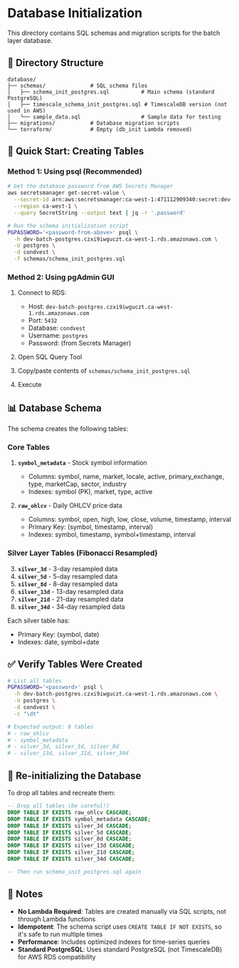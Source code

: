 # Database Initialization

This directory contains SQL schemas and migration scripts for the batch layer database.

## 📁 Directory Structure

```
database/
├── schemas/              # SQL schema files
│   ├── schema_init_postgres.sql          # Main schema (standard PostgreSQL)
│   ├── timescale_schema_init_postgres.sql # TimescaleDB version (not used in AWS)
│   └── sample_data.sql                   # Sample data for testing
├── migrations/           # Database migration scripts
└── terraform/            # Empty (db_init Lambda removed)
```

## 🚀 Quick Start: Creating Tables

### Method 1: Using psql (Recommended)

```bash
# Get the database password from AWS Secrets Manager
aws secretsmanager get-secret-value \
  --secret-id arn:aws:secretsmanager:ca-west-1:471112909340:secret:dev-batch-postgres-credentials-IWxGJx \
  --region ca-west-1 \
  --query SecretString --output text | jq -r '.password'

# Run the schema initialization script
PGPASSWORD='<password-from-above>' psql \
  -h dev-batch-postgres.czxi9iwguczt.ca-west-1.rds.amazonaws.com \
  -U postgres \
  -d condvest \
  -f schemas/schema_init_postgres.sql
```

### Method 2: Using pgAdmin GUI

1. Connect to RDS:
   - Host: `dev-batch-postgres.czxi9iwguczt.ca-west-1.rds.amazonaws.com`
   - Port: `5432`
   - Database: `condvest`
   - Username: `postgres`
   - Password: (from Secrets Manager)

2. Open SQL Query Tool
3. Copy/paste contents of `schemas/schema_init_postgres.sql`
4. Execute

## 📊 Database Schema

The schema creates the following tables:

### Core Tables

1. **`symbol_metadata`** - Stock symbol information
   - Columns: symbol, name, market, locale, active, primary_exchange, type, marketCap, sector, industry
   - Indexes: symbol (PK), market, type, active

2. **`raw_ohlcv`** - Daily OHLCV price data
   - Columns: symbol, open, high, low, close, volume, timestamp, interval
   - Primary Key: (symbol, timestamp, interval)
   - Indexes: symbol, timestamp, symbol+timestamp, interval

### Silver Layer Tables (Fibonacci Resampled)

3. **`silver_3d`** - 3-day resampled data
4. **`silver_5d`** - 5-day resampled data
5. **`silver_8d`** - 8-day resampled data
6. **`silver_13d`** - 13-day resampled data
7. **`silver_21d`** - 21-day resampled data
8. **`silver_34d`** - 34-day resampled data

Each silver table has:
- Primary Key: (symbol, date)
- Indexes: date, symbol+date

## ✅ Verify Tables Were Created

```bash
# List all tables
PGPASSWORD='<password>' psql \
  -h dev-batch-postgres.czxi9iwguczt.ca-west-1.rds.amazonaws.com \
  -U postgres \
  -d condvest \
  -c "\dt"

# Expected output: 8 tables
# - raw_ohlcv
# - symbol_metadata
# - silver_3d, silver_5d, silver_8d
# - silver_13d, silver_21d, silver_34d
```

## 🔄 Re-initializing the Database

To drop all tables and recreate them:

```sql
-- Drop all tables (be careful!)
DROP TABLE IF EXISTS raw_ohlcv CASCADE;
DROP TABLE IF EXISTS symbol_metadata CASCADE;
DROP TABLE IF EXISTS silver_3d CASCADE;
DROP TABLE IF EXISTS silver_5d CASCADE;
DROP TABLE IF EXISTS silver_8d CASCADE;
DROP TABLE IF EXISTS silver_13d CASCADE;
DROP TABLE IF EXISTS silver_21d CASCADE;
DROP TABLE IF EXISTS silver_34d CASCADE;

-- Then run schema_init_postgres.sql again
```

## 📝 Notes

- **No Lambda Required**: Tables are created manually via SQL scripts, not through Lambda functions
- **Idempotent**: The schema script uses `CREATE TABLE IF NOT EXISTS`, so it's safe to run multiple times
- **Performance**: Includes optimized indexes for time-series queries
- **Standard PostgreSQL**: Uses standard PostgreSQL (not TimescaleDB) for AWS RDS compatibility


